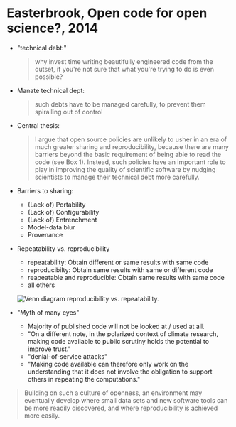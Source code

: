 # Easterbrook, Open code for open science?, 2014

- "technical debt:"
  > why invest time writing beautifully engineered code from the outset, if
  > you're not sure that what you're trying to do is even possible?

- Manate technical dept:
  > such debts have to be managed carefully, to prevent them spiralling out of
  > control

- Central thesis:
  > I argue that open source policies are unlikely to usher in an era of much
  > greater sharing and reproducibility, because there are many barriers beyond
  > the basic requirement of being able to read the code (see Box 1). Instead,
  > such policies have an important role to play in improving the quality of
  > scientific software by nudging scientists to manage their technical debt
  > more carefully.

- Barriers to sharing:
  - (Lack of) Portability
  - (Lack of) Configurability
  - (Lack of) Entrenchment
  - Model-data blur
  - Provenance

- Repeatability vs. reproducibility
  - repeatability: Obtain different or same results with same code
  - reproducibilty: Obtain same results with same or different code
  - reapeatable and reproducible: Obtain same results with same code
  - all others

  ![Venn diagram reproducibility vs. repeatability.](https://images.nature.com/full/nature-assets/ngeo/journal/v7/n11/images/ngeo2283-f1.jpg)

- "Myth of many eyes"
  - Majority of published code will not be looked at / used at all.
  - "On a different note, in the polarized context of climate research, making
    code available to public scrutiny holds the potential to improve trust."
  - "denial-of-service attacks"
  - "Making code available can therefore only work on the understanding that it
    does not involve the obligation to support others in repeating the
    computations."

> Building on such a culture of openness, an environment may eventually develop
> where small data sets and new software tools can be more readily discovered,
> and where reproducibility is achieved more easily.

[Easterbrook2014]: http://www.nature.com/ngeo/journal/v7/n11/full/ngeo2283.html
